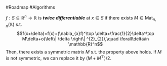 #Roadmap #Algorithms 

$f:S\subseteq \mathbb{R}^n\to \mathbb{R}$ is ***twice differentiable*** at $x\in S$ if there exists $M\in \text{Mat}_{n,n}(\mathbb{R})$ s.t. $$f(x+\delta)=f(x)+(\nabla_{x}f)^\top \delta+\frac{1}{2}\delta^\top M\delta+o(\left\| \delta \right\| ^{2}_{2}),\quad \forall\delta\in \mathbb{R}^n$$
Then, there exists a symmetric matrix $M$ s.t. the property above holds. If $M$ is not symmetric, we can replace it by $(M+M^\top) / 2$.